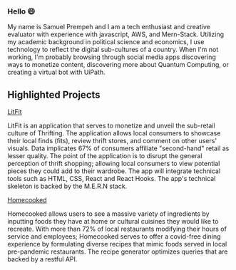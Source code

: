 ### Hello  :smile:

My name is Samuel Prempeh and I am a tech enthusiast and creative evaluator with experience with javascript, AWS, and Mern-Stack. Utilizing my academic background in political science and economics, I use technology to reflect the digital sub-cultures of a country. When I'm not working, I'm probably browsing through social media apps discovering ways to monetize content, discovering more about Quantum Computing, or creating a virtual bot with UiPath.


## Highlighted Projects
[LitFit](https://github.com/SamieSosa147/LitFit) 

LitFit is an application that serves to monetize and unveil the sub-retail culture of Thrifting. The application allows local consumers to showcase their local finds (fits), review thrift stores, and comment on other users' visuals. Data implicates 67% of consumers affiliate "second-hand" retail as lesser quality. The point of the application is to disrupt the general perception of thrift shopping; allowing local consumers to view potential pieces they could add to their wardrobe.  The app will integrate technical tools such as HTML, CSS, React and React Hooks. The app's technical skeleton is  backed by the M.E.R.N stack. 

[Homecooked](https://github.com/SamieSosa147/Homecooked) 

Homecooked allows users to see a massive variety of ingredients by inputting foods they have at home or cultural cuisines they would like to recreate. With more than 72% of local restaurants modifying their hours of service and employees; Homecooked serves to offer a covid-free dining experience by formulating diverse recipes that mimic foods served in local pre-pandemic restaurants. The recipe generator optimizes queries that are backed by a restful API. 
